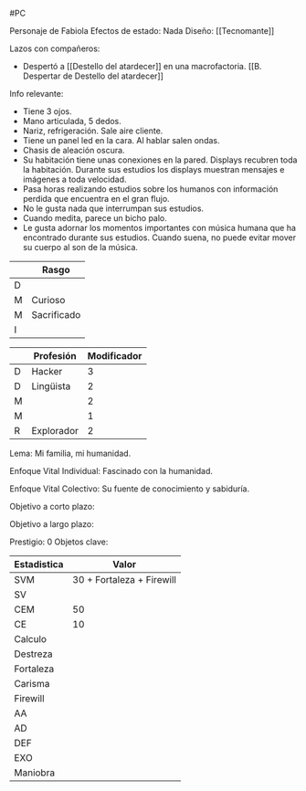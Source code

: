 #PC 

Personaje de Fabiola
Efectos de estado: Nada
Diseño: [[Tecnomante]]

Lazos con compañeros:
- Despertó a [[Destello del atardecer]] en una macrofactoria. [[B. Despertar de Destello del atardecer]]


Info relevante:
- Tiene 3 ojos. 
- Mano articulada, 5 dedos.
-  Nariz, refrigeración. Sale aire cliente.
- Tiene un panel led en la cara. Al hablar salen ondas.
- Chasis de aleación oscura.
- Su habitación tiene unas conexiones en la pared. Displays recubren toda la habitación. Durante sus estudios los displays muestran mensajes e imágenes a toda velocidad.
- Pasa horas realizando estudios sobre los humanos con información perdida que encuentra en el gran flujo.
- No le gusta nada que interrumpan sus estudios. 
- Cuando medita, parece un bicho palo. 
- Le gusta adornar los momentos importantes con música humana que ha encontrado durante sus estudios. Cuando suena, no puede evitar mover su cuerpo al son de la música.



| | Rasgo| 
| ---| ---|
| D |  |
| M | Curioso |
| M | Sacrificado |
| I | |


| | Profesión | Modificador | 
| ---|---| ---|
|D|Hacker |3|
|D|Lingüista |2|
|M||2|
|M| |1|
|R| Explorador |2|

Lema:
Mi familia, mi humanidad.

Enfoque Vital Individual:
Fascinado con la humanidad.

Enfoque Vital Colectivo:
Su fuente de conocimiento y sabiduría.

Objetivo a corto plazo:


Objetivo a largo plazo:


Prestigio: 0
Objetos clave:

| Estadistica | Valor |
| ---|---|
|SVM |30 + Fortaleza + Firewill |
|SV| |
|CEM| 50|
|CE | 10|
|Calculo| |
|Destreza||
|Fortaleza|| 
|Carisma||
|Firewill|| 
|AA||
|AD||
|DEF|| 
|EXO||
|Maniobra|| 




